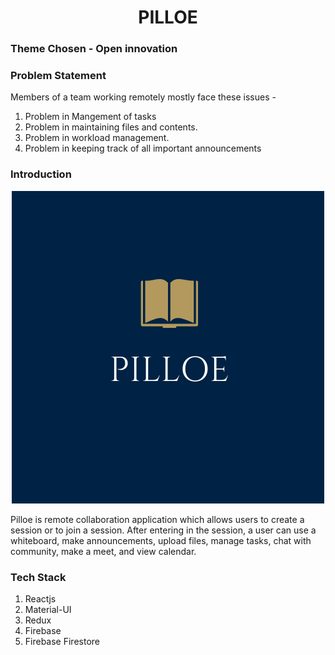 <h1 align="center">PILLOE</h1> 

### Theme Chosen - Open innovation

### Problem Statement

Members of a team working remotely mostly face these issues -
1. Problem in Mangement of tasks
2. Problem in maintaining files and contents.
3. Problem in workload management.
4. Problem in keeping track of all important announcements

### Introduction

<p align="center"><img src="./p.png" /></p>

Pilloe is remote collaboration application which allows users to create a session or to join a session. After entering in the session, a user can use a whiteboard, make announcements, upload files, manage tasks, chat with community, make a meet, and view calendar.

### Tech Stack
1. Reactjs
2. Material-UI
3. Redux
3. Firebase
4. Firebase Firestore

